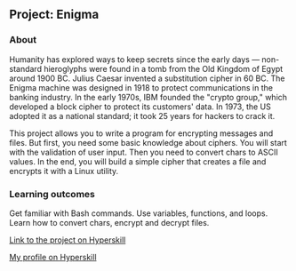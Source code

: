 ## Project: Enigma


### About
Humanity has explored ways to keep secrets since the early days — non-standard hieroglyphs were found in a tomb from the Old Kingdom of Egypt around 1900 BC. Julius Caesar invented a substitution cipher in 60 BC. The Enigma machine was designed in 1918 to protect communications in the banking industry. In the early 1970s, IBM founded the "crypto group," which developed a block cipher to protect its customers' data. In 1973, the US adopted it as a national standard; it took 25 years for hackers to crack it.



This project allows you to write a program for encrypting messages and files. But first, you need some basic knowledge about ciphers. You will start with the validation of user input. Then you need to convert chars to ASCII values. In the end, you will build a simple cipher that creates a file and encrypts it with a Linux utility.
### Learning outcomes
Get familiar with Bash commands. Use variables, functions, and loops. Learn how to convert chars, encrypt and decrypt files.

[Link to the project on Hyperskill](https://hyperskill.org/projects/274)

[My profile on Hyperskill](https://hyperskill.org/profile/43632084)